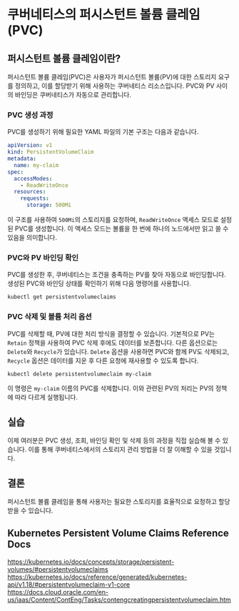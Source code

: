 # 쿠버네티스의 퍼시스턴트 볼륨 클레임 (PVC)

## 퍼시스턴트 볼륨 클레임이란?

퍼시스턴트 볼륨 클레임(PVC)은 사용자가 퍼시스턴트 볼륨(PV)에 대한 스토리지 요구를 정의하고, 이를 할당받기 위해 사용하는 쿠버네티스 리소스입니다. PVC와 PV 사이의 바인딩은 쿠버네티스가 자동으로 관리합니다.

### PVC 생성 과정

PVC를 생성하기 위해 필요한 YAML 파일의 기본 구조는 다음과 같습니다.

```yaml
apiVersion: v1
kind: PersistentVolumeClaim
metadata:
  name: my-claim
spec:
  accessModes:
    - ReadWriteOnce
  resources:
    requests:
      storage: 500Mi
```

이 구조를 사용하여 `500Mi`의 스토리지를 요청하며, `ReadWriteOnce` 액세스 모드로 설정된 PVC를 생성합니다. 이 액세스 모드는 볼륨을 한 번에 하나의 노드에서만 읽고 쓸 수 있음을 의미합니다.

### PVC와 PV 바인딩 확인

PVC를 생성한 후, 쿠버네티스는 조건을 충족하는 PV를 찾아 자동으로 바인딩합니다. 생성된 PVC와 바인딩 상태를 확인하기 위해 다음 명령어를 사용합니다.

```bash
kubectl get persistentvolumeclaims
```

### PVC 삭제 및 볼륨 처리 옵션

PVC를 삭제할 때, PV에 대한 처리 방식을 결정할 수 있습니다. 기본적으로 PV는 `Retain` 정책을 사용하여 PVC 삭제 후에도 데이터를 보존합니다. 다른 옵션으로는 `Delete`와 `Recycle`가 있습니다. `Delete` 옵션을 사용하면 PVC와 함께 PV도 삭제되고, `Recycle` 옵션은 데이터를 지운 후 다른 요청에 재사용할 수 있도록 합니다.

```bash
kubectl delete persistentvolumeclaim my-claim
```

이 명령은 `my-claim` 이름의 PVC를 삭제합니다. 이와 관련된 PV의 처리는 PV의 정책에 따라 다르게 실행됩니다.

## 실습

이제 여러분은 PVC 생성, 조회, 바인딩 확인 및 삭제 등의 과정을 직접 실습해 볼 수 있습니다. 이를 통해 쿠버네티스에서의 스토리지 관리 방법을 더 잘 이해할 수 있을 것입니다.

## 결론

퍼시스턴트 볼륨 클레임을 통해 사용자는 필요한 스토리지를 효율적으로 요청하고 할당받을 수 있습니다.

## Kubernetes Persistent Volume Claims Reference Docs

https://kubernetes.io/docs/concepts/storage/persistent-volumes/#persistentvolumeclaims
https://kubernetes.io/docs/reference/generated/kubernetes-api/v1.18/#persistentvolumeclaim-v1-core
https://docs.cloud.oracle.com/en-us/iaas/Content/ContEng/Tasks/contengcreatingpersistentvolumeclaim.htm
